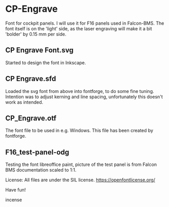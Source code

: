 # CP-Engrave
Font for cockpit panels.
I will use it for F16 panels used in Falcon-BMS.
The font itself is on the 'light' side, as the laser engraving will make it a bit 'bolder' by 0.15 mm per side.

## CP Engrave Font.svg
Started to design the font in Inkscape.

## CP Engrave.sfd
Loaded the svg font from above into fontforge, to do some fine tuning.
Intention was to adjust kerning and line spacing, unfortunately this doesn't work as intended.

## CP_Engrave.otf
The font file to be used in e.g. Windows.
This file has been created by fontforge.

## F16_test-panel-odg
Testing the font libreoffice paint, picture of the test panel is from Falcon BMS documentation scaled to 1:1.

License: All files are under the SIL license.
https://openfontlicense.org/

Have fun!

incense
